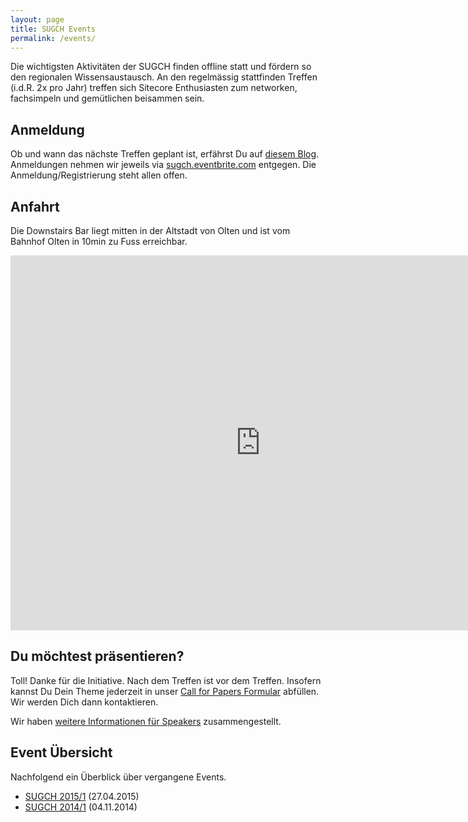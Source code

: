 ```yaml
---
layout: page
title: SUGCH Events
permalink: /events/
---
```


Die wichtigsten Aktivitäten der SUGCH finden offline statt und fördern so
den regionalen Wissensaustausch. An den regelmässig stattfinden Treffen
(i.d.R. 2x pro Jahr) treffen sich Sitecore Enthusiasten zum networken,
fachsimpeln und gemütlichen beisammen sein.


## Anmeldung

Ob und wann das nächste Treffen geplant ist, erfährst Du auf [diesem
Blog](http://sugch.github.io). Anmeldungen nehmen wir jeweils via
[sugch.eventbrite.com](http://sugch.eventbrite.com) entgegen. Die
Anmeldung/Registrierung steht allen offen.


## Anfahrt

Die Downstairs Bar liegt mitten in der Altstadt von Olten und ist vom
Bahnhof Olten in 10min zu Fuss erreichbar.  

<iframe src="https://www.google.com/maps/embed?pb=!1m24!1m12!1m3!1d5406.225387640398!2d7.906220595685849!3d47.35119773135639!2m3!1f0!2f0!3f0!3m2!1i1024!2i768!4f13.1!4m9!1i0!3e0!4m0!4m5!1s0x479031cba2f19e7f%3A0xcebbaeb4105fa69e!2sDownstairs%2C+Hauptgasse+25%2C+4600+Olten!3m2!1d47.3499!2d7.903498!5e0!3m2!1sen!2sch!4v1430082976044" width="800" height="600" frameborder="0" style="border:0"></iframe>

## Du möchtest präsentieren?
Toll! Danke für die Initiative. Nach dem Treffen ist vor dem Treffen.
Insofern kannst Du Dein Theme jederzeit in unser [Call for Papers
Formular](http://goo.gl/forms/BlN7swGRMD) abfüllen. Wir werden Dich dann kontaktieren.

Wir haben [weitere Informationen für Speakers](/speaker-infos/)
zusammengestellt.


## Event Übersicht

Nachfolgend ein Überblick über vergangene Events.

* [SUGCH 2015/1](/SUGCH-zum-Zweiten) (27.04.2015)
* [SUGCH 2014/1](/SUGCH-2014-1-rueckblick) (04.11.2014)
